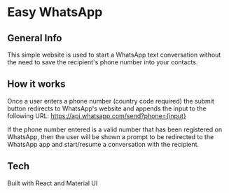 # Easy WhatsApp

## General Info
This simple website is used to start a WhatsApp text conversation without the need to save the recipient's phone number into your contacts.

## How it works
Once a user enters a phone number (country code required) the submit button redirects to WhatsApp's website and appends the input to the following URL:
https://api.whatsapp.com/send?phone={input}

If the phone number entered is a valid number that has been registered on WhatsApp, then the user will be shown a prompt to be redirected to the WhatsApp app and start/resume a conversation with the recipient.

## Tech
Built with React and Material UI
